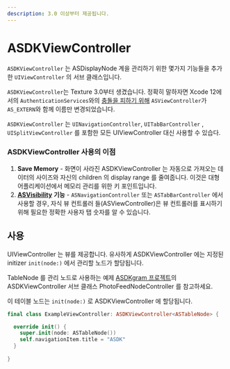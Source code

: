 ```yaml
---
description: 3.0 이상부터 제공됩니다.
---
```


# ASDKViewController

`ASDKViewController` 는 ASDisplayNode 계을 관리하기 위한 몇가지 기능들을 추가한 `UIViewController` 의 서브 클래스입니다.

`ASDKViewController`는 Texture 3.0부터 생겼습니다. 정확히 말하자면 Xcode 12에서의 `AuthenticationServices`와의 [충돌을 피하기 위해](https://github.com/TextureGroup/Texture/pull/1876) `ASViewController`가 `AS_EXTERN`와 함께 이름만 변경되었습니다.

`ASDKViewController` 는 `UINavigationController`, `UITabBarController` , `UISplitViewController` 를 포함한 모든 UIViewController 대신 사용할 수 있습다.

### ASDKViewController 사용의 이점

1. **Save Memory** - 화면이 사라진 ASDKViewController 는 자동으로 가져오는 데이터의 사이즈와 자신의 children 의 display range 를 줄여줍니다. 이것은 대형 어플리케이션에서 메모리 관리를 위한 키 포인트입니다.
2. [**ASVisibility**](http://texturegroup.org/docs/asvisibility.html) **기능** - `ASNavigationController` 또는 `ASTabBarController` 에서 사용할 경우, 자식 뷰 컨트롤러 들\(ASViewController\)은 뷰 컨트롤러를 표시하기 위해 필요한 정확한 사용자 탭 숫자를 알 수 있습니다.

## 사용

UIViewController 는 뷰를 제공합니다. 유사하게 ASDKViewController 에는 지정된 initizer `init(node:)` 에서 관리할 노드가 할당됩니다.

TableNode 를 관리 노드로 사용하는 예제 [ASDKgram 프로젝트](https://github.com/TextureGroup/Texture/blob/master/examples_extra/ASDKgram-Swift)의 ASDKViewController 서브 클래스 PhotoFeedNodeController 를 참고하세요.

이 테이블 노드는 `init(node:)` 로 ASDKViewController 에 할당됩니다.

```swift
final class ExampleViewController: ASDKViewController<ASTableNode> { 

  override init() {
    super.init(node: ASTableNode())
    self.navigationItem.title = "ASDK"
  }
  
}
```

## 

